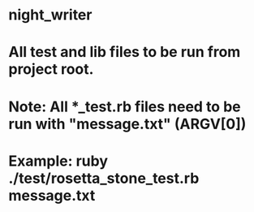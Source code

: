 # night_writer
#
# All test and lib files to be run from project root.
#
# Note: All *_test.rb files need to be run with "message.txt" (ARGV[0])
#       Example: ruby ./test/rosetta_stone_test.rb message.txt

